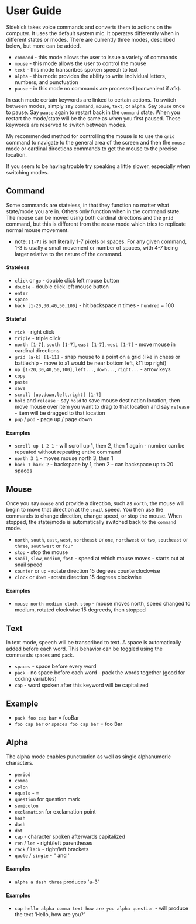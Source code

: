 # User Guide

Sidekick takes voice commands and converts them to actions on the computer. It uses the default system mic. It operates differently when in different states or modes. There are currently three modes, described below, but more can be added.

- `command` - this mode allows the user to issue a variety of commands
- `mouse` - this mode allows the user to control the mouse
- `text` - this mode transcribes spoken speech to text
- `alpha` - this mode provides the ability to write individual letters, numbers, and punctuation
- `pause` - in this mode no commands are processed (convenient if afk). 

In each mode certain keywords are linked to certain actions. To switch between modes, simply say `command`, `mouse`, `text`, or `alpha`. Say `pause` once to pause. Say `pause` again to restart back in the `command` state. When you restart the mode/state will be the same as when you first paused. These keywords are reserved to switch between modes. 

My recommended method for controlling the mouse is to use the `grid` command to navigate to the general area of the screen and then the `mouse` mode or cardinal directions commands to get the mouse to the precise location. 

If you seem to be having trouble try speaking a little slower, especially when switching modes.

## Command

Some commands are stateless, in that they function no matter what state/mode you are in. Others only function when in the command state. The mouse can be moved using both cardinal directions and the `grid` command, but this is different from the `mouse` mode which tries to replicate normal mouse movement. 

- note: `[1-7]` is not literally 1-7 pixels or spaces. For any given command, 1-3 is usally a small movement or number of spaces, with 4-7 being larger relative to the nature of the command.

#### Stateless

- `click` or `go` - double click left mouse button
- `double` - double click left mouse button
- `enter` 
- `space`
- `back [1-20,30,40,50,100]` - hit backspace n times - `hundred` = 100

#### Stateful

- `rick` - right click 
- `triple` - triple click
- `north [1-7]`, `south [1-7]`, `east [1-7]`, `west [1-7]` - move mouse in cardinal directions 
- `grid [a-k] [1-11]` - snap mouse to a point on a grid (like in chess or battleship - move to a1 would be near bottom left, k11 top right)
- `up [1-20,30,40,50,100]`, `left...`, `down...`, `right...` - arrow keys
- `copy`
- `paste`
- `save`
- `scroll [up,down,left,right] [1-7]` 
- `hold` and `release` - say `hold` to save mouse destination location, then move mouse over item you want to drag to that location and say `release` - item will be dragged to that location
- `pup` / `pod` - page up / page down

#### Examples

- `scroll up 1 2 1` - will scroll up 1, then 2, then 1 again - number can be repeated without repeating entire command
- `north 3 1` - moves mouse north 3, then 1
- `back 1 back 2` - backspace by 1, then 2 - can backspace up to 20 spaces

## Mouse

Once you say `mouse` and provide a direction, such as `north`, the mouse will begin to move that direction at the `snail` speed. You then use the commands to change direction, change speed, or stop the mouse. When stopped, the state/mode is automatically switched back to the `command` mode. 

- `north`, `south`, `east`, `west`, `northeast` or `one`, `northwest` or `two`, `southeast` or `three`, `southwest` or `four`
- `stop` - stop the mouse
- `snail`, `slow`, `medium`, `fast` - speed at which mouse moves - starts out at snail speed
- `counter` or `up` - rotate direction 15 degrees counterclockwise
- `clock` or `down` - rotate direction 15 degrees clockwise

#### Examples

- `mouse north medium clock stop` - mouse moves north, speed changed to medium, rotated clockwise 15 degreeds, then stopped

## Text

In text mode, speech will be transcribed to text. A space is automatically added before each word. This behavior can be toggled using the commands `spaces` and `pack`. 

- `spaces` - space before every word
- `pack` - no space before each word - pack the words together (good for coding variables)
- `cap` - word spoken after this keyword will be capitalized

## Example

- `pack foo cap bar` = fooBar
- `foo cap bar` or `spaces foo cap bar` = foo Bar

## Alpha

The alpha mode enables punctuation as well as single alphanumeric characters.

- `period`
- `comma` 
- `colon`
- `equals` - =
- `question` for question mark
- `semicolon` 
- `exclamation` for exclamation point
- `hash`
- `dash`
- `dot`
- `cap` - character spoken afterwards capitalized
- `ren` / `len` - right/left parentheses
- `rack` / `lack` - right/left brackets 
- `quote` / `single` - " and '

#### Examples

- `alpha a dash three` produces 'a-3'

#### Examples

- `cap hello alpha comma text how are you alpha question` - will produce the text 'Hello, how are you?'